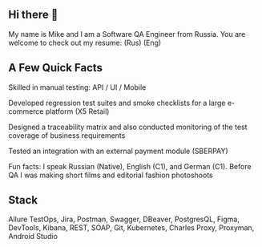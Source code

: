 ## Hi there 👋

My name is Mike and I am a Software QA Engineer from Russia. You are welcome to check out my resume: (Rus) (Eng)

## A Few Quick Facts

Skilled in manual testing: API / UI / Mobile

Developed regression test suites and smoke checklists for a large e-commerce platform (X5 Retail)

Designed a traceability matrix and also conducted monitoring of the test coverage of business requirements

Tested an integration with an external payment module (SBERPAY)

Fun facts: I speak Russian (Native), English (C1), and German (C1). Before QA I was making short films and editorial fashion photoshoots

## Stack

Allure TestOps, Jira, Postman, Swagger, DBeaver, PostgresQL, Figma, DevTools, Kibana, REST, SOAP, Git, Kubernetes, Charles Proxy, Proxyman, Android Studio
